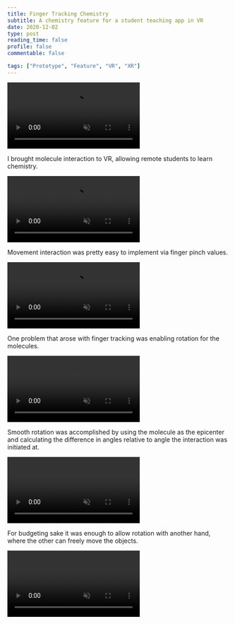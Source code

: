 ```yaml
---
title: Finger Tracking Chemistry
subtitle: A chemistry feature for a student teaching app in VR
date: 2020-12-02
type: post
reading_time: false
profile: false
commentable: false

tags: ["Prototype", "Feature", "VR", "XR"]
---
```


<div class="video_thing">
    <video muted autoplay="" name="media" loop=""><source src="https://thumbs.gfycat.com/LankyLastLemming-mobile.mp4" type="video/mp4"></video>
</div>

<p> 
I brought molecule interaction to VR, allowing remote students to learn chemistry.
</p>

<!--more-->

<div class="video_thing">
    <video muted autoplay="" name="media" loop=""><source src="https://thumbs.gfycat.com/PlayfulOldfashionedKronosaurus-mobile.mp4" type="video/mp4"></video>
</div>

<p>
Movement interaction was pretty easy to implement via finger pinch values.
</p>

<div class="video_thing">
    <video muted autoplay="" name="media" loop=""><source src="https://thumbs.gfycat.com/ShallowUnitedAnnelida-mobile.mp4" type="video/mp4"></video>
</div>

<p>
One problem that arose with finger tracking was enabling rotation for the molecules.
</p>

<div class="video_thing">
    <video muted autoplay="" name="media" loop=""><source src="https://thumbs.gfycat.com/NiftyWigglyAmericancrayfish-mobile.mp4" type="video/mp4"></video>
</div>

<p>
Smooth rotation was accomplished by using the molecule as the epicenter and calculating the difference in angles relative to angle the interaction was initiated at.
</p>

<div class="video_thing">
    <video muted autoplay="" name="media" loop=""><source src="https://thumbs.gfycat.com/PleasingFriendlyCanary-mobile.mp4" type="video/mp4"></video>
</div>

<p> 
For budgeting sake it was enough to allow rotation with another hand, where the other can freely move the objects.
</p>

<div class="video_thing">
    <video muted autoplay="" name="media" loop=""><source src="https://thumbs.gfycat.com/AbandonedMindlessFlea-mobile.mp4" type="video/mp4"></video>
</div>
